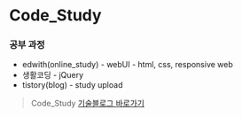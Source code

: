 # Code_Study

### 공부 과정

- edwith(online_study) - webUI - html, css, responsive web
- 생활코딩 - jQuery
- tistory(blog) - study upload

> Code_Study [기술블로그 바로가기][이코린의코딩-가딩]

[이코린의코딩-가딩]: https://haeeeell.tistory.com/

<!-- ![ezgif com-gif-maker](https://user-images.githubusercontent.com/64449865/113470663-4b09c680-9492-11eb-9e91-035a9de3bc96.gif) -->
